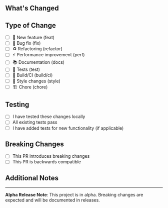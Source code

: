 ## What's Changed

<!-- Brief description of what this PR does -->

## Type of Change

- [ ] 🚀 New feature (feat)
- [ ] 🐛 Bug fix (fix)
- [ ] ♻️ Refactoring (refactor)
- [ ] ⚡ Performance improvement (perf)
- [ ] 📚 Documentation (docs)
- [ ] 🧪 Tests (test)
- [ ] 🔧 Build/CI (build/ci)
- [ ] 💄 Style changes (style)
- [ ] 🏗️ Chore (chore)

## Testing

- [ ] I have tested these changes locally
- [ ] All existing tests pass
- [ ] I have added tests for new functionality (if applicable)

## Breaking Changes

- [ ] This PR introduces breaking changes
- [ ] This PR is backwards compatible

<!-- If breaking changes, describe what breaks and migration path -->

## Additional Notes

<!-- Any additional context, screenshots, or notes for reviewers -->

---

**Alpha Release Note**: This project is in alpha. Breaking changes are expected and will be documented in releases.
